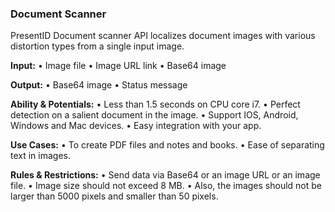 ### Document Scanner
PresentID Document scanner API localizes document images with various distortion types from a single input image.

**Input:**
•	Image file
•	Image URL link
•	Base64 image

**Output:**
•	Base64 image
•	Status message

**Ability & Potentials:**
•	Less than 1.5 seconds on CPU core i7.
•	Perfect detection on a salient document in the image.
•	Support IOS, Android, Windows and Mac devices.
•	Easy integration with your app.

**Use Cases:**
•	To create PDF files and notes and books.
•	Ease of separating text in images.

**Rules & Restrictions:**
•	Send data via Base64 or an image URL or an image file.
•	Image size should not exceed 8 MB.
•	Also, the images should not be larger than 5000 pixels and smaller than 50 pixels.
